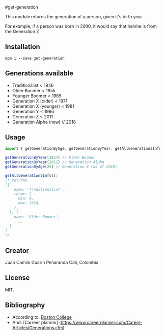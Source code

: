 #get-generation

This module returns the generation of a person, given it's birth year

For example, if a person was born in 2000, it would say that he/she is from the Generation Z

## Installation

``` npm i --save get-generation ```

## Generations available
* Traditionalist < 1946
* Older Boomer < 1955
* Younger Boomer < 1965
* Generation X (older) < 1971
* Generation X (younger) < 1981
* Generation Y < 1996
* Generation Z < 2011
* Generation Alpha (now) // 2018


## Usage

``` js
import { getGenerationByAge, getGenerationByYear, getAllGenerationsInfo } from "get-generation";

getGenerationByYear(1954) // Older Boomer
getGenerationByYear(2011) // Generation Alpha
getGenerationByAge(20) // Generation Z (as of 2018)

getAllGenerationsInfo();
/* returns
[{
    name: 'Traditionalist',
    range: {
      min: 0,
      max: 1954,
    },
  }, {
    name: 'Older Boomer',
    ....
  }
]
*/
```

## Creator
Juan Camilo Guarín Peñaranda
Cali, Colombia

## License
MIT.

## Bibliography
* According to: [Boston College](http://www.bc.edu/content/dam/files/research_sites/agingandwork/pdf/publications/RH06_Age_Generations.pdf)
* And: [Carreer planner] (https://www.careerplanner.com/Career-Articles/Generations.cfm)
